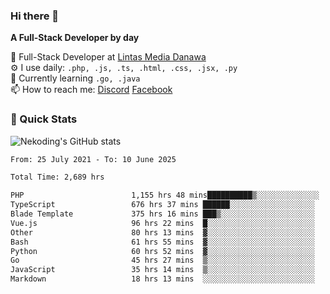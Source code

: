 ### Hi there 👋

**A Full-Stack Developer by day**

🔭 Full-Stack Developer at [Lintas Media Danawa](https://www.lintasmediadanawa.com/)  
⚙️ I use daily: `.php, .js, .ts, .html, .css, .jsx, .py`  
🌱 Currently learning `.go, .java`  
📫 How to reach me: [Discord](https://discordapp.com/users/984448732999327766)  [Facebook](https://fb.me/tyvandi)  

### 🚀 Quick Stats  

![Nekoding's GitHub stats](https://github-readme-stats.vercel.app/api?username=nekoding&show_icons=true)

<!--START_SECTION:waka-->

```txt
From: 25 July 2021 - To: 10 June 2025

Total Time: 2,689 hrs

PHP                        1,155 hrs 48 mins██████████▒░░░░░░░░░░░░░░   41.74 %
TypeScript                 676 hrs 37 mins ██████░░░░░░░░░░░░░░░░░░░   24.43 %
Blade Template             375 hrs 16 mins ███▒░░░░░░░░░░░░░░░░░░░░░   13.55 %
Vue.js                     96 hrs 22 mins  █░░░░░░░░░░░░░░░░░░░░░░░░   03.48 %
Other                      80 hrs 13 mins  ▓░░░░░░░░░░░░░░░░░░░░░░░░   02.90 %
Bash                       61 hrs 55 mins  ▓░░░░░░░░░░░░░░░░░░░░░░░░   02.24 %
Python                     60 hrs 52 mins  ▓░░░░░░░░░░░░░░░░░░░░░░░░   02.20 %
Go                         45 hrs 27 mins  ▒░░░░░░░░░░░░░░░░░░░░░░░░   01.64 %
JavaScript                 35 hrs 14 mins  ▒░░░░░░░░░░░░░░░░░░░░░░░░   01.27 %
Markdown                   18 hrs 13 mins  ░░░░░░░░░░░░░░░░░░░░░░░░░   00.66 %
```

<!--END_SECTION:waka-->

<!--
**nekoding/nekoding** is a ✨ _special_ ✨ repository because its `README.md` (this file) appears on your GitHub profile.

Here are some ideas to get you started:

- 🔭 I’m currently working on ...
- 🌱 I’m currently learning ...
- 👯 I’m looking to collaborate on ...
- 🤔 I’m looking for help with ...
- 💬 Ask me about ...
- 📫 How to reach me: ...
- 😄 Pronouns: ...
- ⚡ Fun fact: ...
-->
